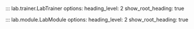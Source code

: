 ::: lab.trainer.LabTrainer
    options:
      heading_level: 2
      show_root_heading: true


::: lab.module.LabModule
    options:
      heading_level: 2
      show_root_heading: true

